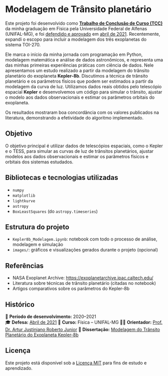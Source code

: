 # Modelagem de Trânsito planetário

Este projeto foi desenvolvido como [**Trabalho de Conclusão de Curso (TCC)**](https://www.google.com/url?sa=t&rct=j&q=&esrc=s&source=web&cd=&ved=2ahUKEwjawYuO--6NAxUGuJUCHaSYIucQFnoECBMQAQ&url=https%3A%2F%2Fwww.unifal-mg.edu.br%2Ffisica%2Fwp-content%2Fuploads%2Fsites%2F110%2F2022%2F10%2FTCC_Joao-Carlos-Pereira-Alves.pdf&usg=AOvVaw0pouHROqZMf-S_zJFthqI-&opi=89978449) da minha graduação em Física pela Universidade Federal de Alfenas (UNIFAL-MG), e foi [defendido e aprovado](https://www.unifal-mg.edu.br/fisica/wp-content/uploads/sites/110/2022/10/TCCApres_Joao-Carlos-Pereira-Alves.pdf) em [abril de 2021](https://www.unifal-mg.edu.br/fisica/2021-tcc-apresentados/). Recentemente, expandi o escopo para incluir a modelagem dos três exoplanetas do sistema TOI-270.

Ele marca o início da minha jornada com programação em Python, modelagem matemática e análise de dados astronômicos, e representa uma das minhas primeiras experiências práticas com ciência de dados. Nele apresentamos um estudo realizado a partir da modelagem do trânsito planetário do exoplaneta **Kepler-8b**. Discutimos a técnica de trânsito planetário e os parâmetros físicos que podem ser estimados a partir da modelagem da curva de luz. Utilizamos dados reais obtidos pelo telescópio espacial **Kepler** e desenvolvemos um código para simular o trânsito, ajustar o modelo aos dados observacionais e estimar os parâmetros orbitais do exoplaneta.

Os resultados mostraram boa concordância com os valores publicados na literatura, demonstrando a efetividade do algoritmo implementado.

## Objetivo
O objetivo principal é utilizar dados de telescópios espaciais, como o Kepler e o TESS, para simular as curvas de luz de trânsitos planetários, ajustar modelos aos dados observacionais e estimar os parâmetros físicos e orbitais dos sistemas estudados.

## Bibliotecas e tecnologias utilizadas
- `numpy`
- `matplotlib`
- `lightkurve`
- `astropy`
- `BoxLeastSquares` (do `astropy.timeseries`)

## Estrutura do projeto
- `Kepler8b_Modelagem.ipynb`: notebook com todo o processo de análise, modelagem e simulação
- `images/`: gráficos e visualizações gerados durante o projeto (opcional)

## Referências
- NASA Exoplanet Archive: https://exoplanetarchive.ipac.caltech.edu/
- Literatura sobre técnicas de trânsito planetário (citadas no notebook)
- Artigos comparativos sobre os parâmetros do Kepler-8b


## Histórico
📅 **Período de desenvolvimento:** 2020–2021  
🎓 **Defesa:** [Abril de 2021](https://www.unifal-mg.edu.br/fisica/2021-tcc-apresentados/)
🏫 **Curso:** Física – UNIFAL-MG
👨‍🏫 **Orientador:** [Prof. Dr. Artur Justiniano Roberto Junior](https://icamps.github.io/unifal-lattes/df/membro-6122155083160820.html)
📄 **Dissertação:** [Modelagem do Trânsito Planetário do Exoplaneta Kepler-8b](https://www.google.com/url?sa=t&rct=j&q=&esrc=s&source=web&cd=&ved=2ahUKEwjawYuO--6NAxUGuJUCHaSYIucQFnoECBMQAQ&url=https%3A%2F%2Fwww.unifal-mg.edu.br%2Ffisica%2Fwp-content%2Fuploads%2Fsites%2F110%2F2022%2F10%2FTCC_Joao-Carlos-Pereira-Alves.pdf&usg=AOvVaw0pouHROqZMf-S_zJFthqI-&opi=89978449)

## Licença
Este projeto está disponível sob a [Licença MIT](LICENSE) para fins de estudo e aprendizado.
